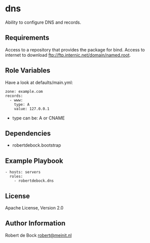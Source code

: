 dns
=========

Ability to configure DNS and records.

Requirements
------------

Access to a repository that provides the package for bind.
Access to internet to download ftp://ftp.internic.net/domain/named.root.

Role Variables
--------------

Have a look at defaults/main.yml:
```
zone: example.com
records:
  - www:
    type: A
    value: 127.0.0.1
```

- type can be: A or CNAME

Dependencies
------------

- robertdebock.bootstrap

Example Playbook
----------------

```
- hosts: servers
  roles:
    - robertdebock.dns
```

License
-------

Apache License, Version 2.0

Author Information
------------------

Robert de Bock <robert@meinit.nl>
